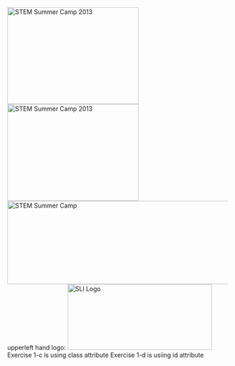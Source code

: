 <img src="images/STEM_summer_camp_girls_2013_300.jpg" alt="STEM Summer Camp 2013" width="300" height="221" class="box_shadow margR10">
<img src="images/STEM_summer_camp_boys_2013_300.jpg" alt="STEM Summer Camp 2013" width="300" height="221" class="box_shadow">
<img src="images/STEM_summer_camp_600x190.jpg" alt="STEM Summer Camp" width="600" height="190" class="border0">
upperleft hand logo:
<img src="images/SLI-logo.png" width="330" height="150" alt="SLI Logo">
Exercise 1-c is using class attribute
Exercise 1-d is usiing id attribute

